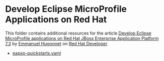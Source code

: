 # Develop Eclipse MicroProfile Applications on Red Hat

This folder contains additional resources for the article [Develop Eclipse MicroProfile applications on Red Hat JBoss Enterprise Application Platform 7.3](https://developers.redhat.com/blog/2020/07/01/develop-eclipse-…ready-workspaces/) by [Emmanuel Hugonnet](https://developers.redhat.com/blog/author/ehugonne/) on [Red Hat Developer](https://developers.redhat.com)

* [eapxp-quickstarts.yaml](./eapxp-quickstarts.yaml)